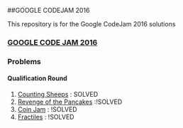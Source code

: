 ##GOOGLE CODEJAM 2016

This repository is for the Google CodeJam 2016 solutions

### [GOOGLE CODE JAM 2016](https://code.google.com/codejam/)

### Problems

#### Qualification Round
1. [Counting Sheeps](https://code.google.com/codejam/contest/6254486/dashboard#s=p0) : SOLVED
2. [Revenge of the Pancakes](https://code.google.com/codejam/contest/6254486/dashboard#s=p1) :!SOLVED 
3. [Coin Jam](https://code.google.com/codejam/contest/6254486/dashboard#s=p2) : !SOLVED
4. [Fractiles](https://code.google.com/codejam/contest/6254486/dashboard#s=p3) : !SOLVED

